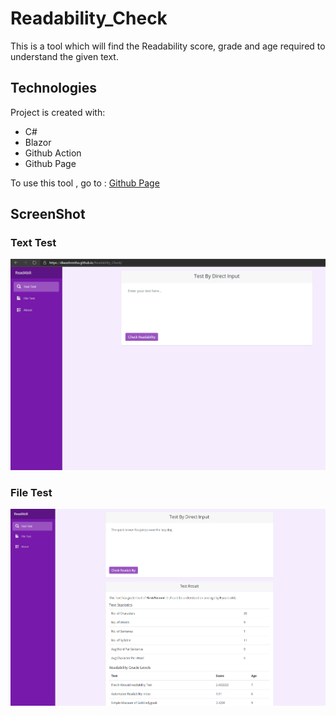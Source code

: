 # Readability_Check
This is a tool which will find the Readability score, grade and age required to understand the given text.

## Technologies
Project is created with:
* C#
* Blazor
* Github Action
* Github Page

To use this tool , go to : [Github Page](https://diwashrestha.github.io/Readability_Check/)

## ScreenShot
### Text Test
![Text Test](./images/Readabli.png)

### File Test
![File Test](./images/Readabli2.png)
